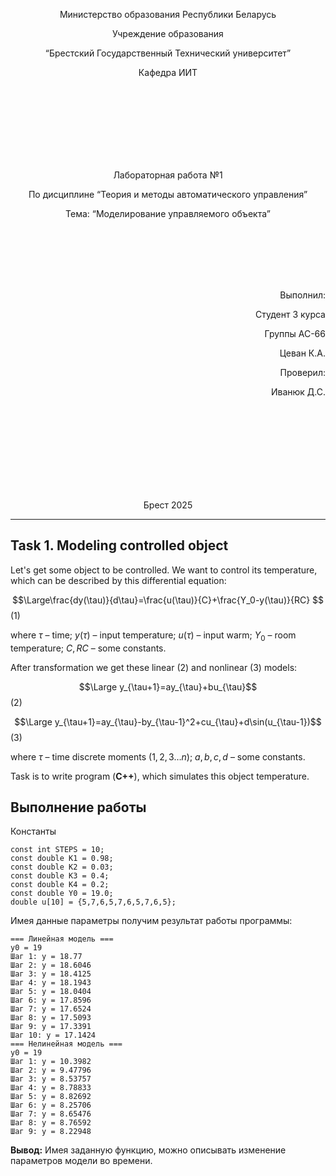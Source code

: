 <p align="center"> Министерство образования Республики Беларусь</p>
<p align="center">Учреждение образования</p>
<p align="center">“Брестский Государственный Технический университет”</p>
<p align="center">Кафедра ИИТ</p>
<br><br><br><br><br><br><br>
<p align="center">Лабораторная работа №1</p>
<p align="center">По дисциплине “Теория и методы автоматического управления”</p>
<p align="center">Тема: “Моделирование управляемого объекта”</p>
<br><br><br><br><br>
<p align="right">Выполнил:</p>
<p align="right">Студент 3 курса</p>
<p align="right">Группы АС-66</p>
<p align="right">Цеван К.А.</p>
<p align="right">Проверил:</p>
<p align="right">Иванюк Д.С.</p>
<br><br><br><br><br><br><br><br>
<p align="center">Брест 2025</p>

---
## Task 1. Modeling controlled object
Let's get some object to be controlled. We want to control its temperature, which can be described by this differential equation:

$$\Large\frac{dy(\tau)}{d\tau}=\frac{u(\tau)}{C}+\frac{Y_0-y(\tau)}{RC} $$ (1)

where $\tau$ – time; $y(\tau)$ – input temperature; $u(\tau)$ – input warm; $Y_0$ – room temperature; $C,RC$ – some constants.

After transformation we get these linear (2) and nonlinear (3) models:

$$\Large y_{\tau+1}=ay_{\tau}+bu_{\tau}$$ (2)

$$\Large y_{\tau+1}=ay_{\tau}-by_{\tau-1}^2+cu_{\tau}+d\sin(u_{\tau-1})$$ (3)

where $\tau$ – time discrete moments ($1,2,3{\dots}n$); $a,b,c,d$ – some constants.

Task is to write program (**С++**), which simulates this object temperature.

## Выполнение работы
Константы  
```
const int STEPS = 10;
const double K1 = 0.98;
const double K2 = 0.03;
const double K3 = 0.4;
const double K4 = 0.2;
const double Y0 = 19.0;
double u[10] = {5,7,6,5,7,6,5,7,6,5};
```
Имея данные параметры  получим результат работы программы:
```Линейная модель
=== Линейная модель ===
y0 = 19
Шаг 1: y = 18.77
Шаг 2: y = 18.6046
Шаг 3: y = 18.4125
Шаг 4: y = 18.1943
Шаг 5: y = 18.0404
Шаг 6: y = 17.8596
Шаг 7: y = 17.6524
Шаг 8: y = 17.5093
Шаг 9: y = 17.3391
Шаг 10: y = 17.1424
=== Нелинейная модель ===
y0 = 19
Шаг 1: y = 10.3982
Шаг 2: y = 9.47796
Шаг 3: y = 8.53757
Шаг 4: y = 8.78833
Шаг 5: y = 8.82692
Шаг 6: y = 8.25706
Шаг 7: y = 8.65476
Шаг 8: y = 8.76592
Шаг 9: y = 8.22948
``` 
**Вывод:** Имея заданную функцию, можно описывать изменение параметров модели во времени.